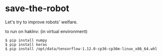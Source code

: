 # save-the-robot


Let's try to improve robots' welfare.


to run on haklnv:
(in virtual environment)
```
$ pip install numpy
$ pip install keras 
$ pip install /opt/data/tensorflow-1.12.0-cp36-cp36m-linux_x86_64.whl
```